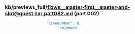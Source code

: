 ### kb/previews_full/flows__master-first__master-and-slot@guest.har.part082.md (part 002)

```md
                   "lineNumber": 0,
                        "columnNu
```

```
